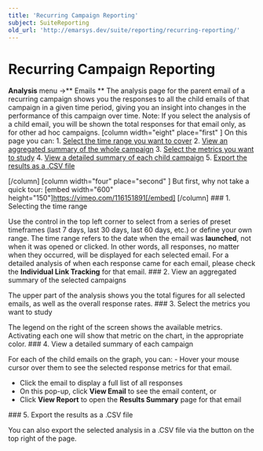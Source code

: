 ```yaml
---
title: 'Recurring Campaign Reporting'
subject: SuiteReporting
old_url: 'http://emarsys.dev/suite/reporting/recurring-reporting/'
---
```


Recurring Campaign Reporting
============================

 **Analysis** menu ->** Emails ** The analysis page for the parent email of a recurring campaign shows you the responses to all the child emails of that campaign in a given time period, giving you an insight into changes in the performance of this campaign over time. Note: If you select the analysis of a child email, you will be shown the total responses for that email only, as for other ad hoc campaigns. [column width="eight" place="first" ] On this page you can: 1. [Select the time range you want to cover](#timerange)
2. [View an aggregated summary of the whole campaign](#aggregated)
3. [Select the metrics you want to study](#selectmetrics)
4. [View a detailed summary of each child campaign](#summary)
5. [Export the results as a .CSV file](#export)
 
 [/column] [column width="four" place="second" ] But first, why not take a quick tour: [embed width="600" height="150"]https://vimeo.com/116151891[/embed] [/column] <a name="timerange"></a>### 1. Selecting the time range

 Use the control in the top left corner to select from a series of preset timeframes (last 7 days, last 30 days, last 60 days, etc.) or define your own range. The time range refers to the date when the email was **launched**, not when it was opened or clicked. In other words, all responses, no matter when they occurred, will be displayed for each selected email. For a detailed analysis of when each response came for each email, please check the **Individual Link Tracking** for that email. <a name="aggregated"></a>### 2. View an aggregated summary of the selected campaigns

 The upper part of the analysis shows you the total figures for all selected emails, as well as the overall response rates. <a name="selectmetrics"></a>### 3. Select the metrics you want to study

 The legend on the right of the screen shows the available metrics. Activating each one will show that metric on the chart, in the appropriate color. <a name="summary"></a>### 4. View a detailed summary of each campaign

 For each of the child emails on the graph, you can: - Hover your mouse cursor over them to see the selected response metrics for that email.
- Click the email to display a full list of all responses
- On this pop-up, click **View Email** to see the email content, or
- Click **View Report** to open the **Results Summary** page for that email
 
<a name="export"></a>### 5. Export the results as a .CSV file

 You can also export the selected analysis in a .CSV file via the button on the top right of the page.